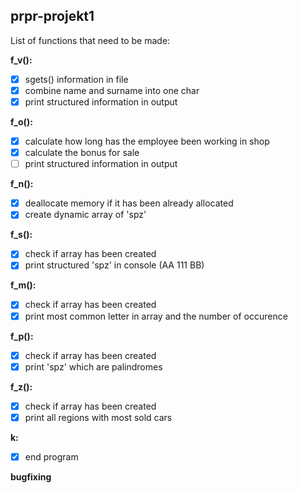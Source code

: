 ## prpr-projekt1
List of functions that need to be made:

**f_v():**
 - [x] sgets() information in file
 - [x] combine name and surname into one char
 - [x] print structured information in output
 
**f_o():**
 - [x] calculate how long has the employee been working in shop
 - [x] calculate the bonus for sale
 - [ ] print structured information in output
 
**f_n():**
 - [x] deallocate memory if it has been already allocated
 - [x] create dynamic array of 'spz'
 
**f_s():**
 - [x] check if array has been created
 - [x] print structured 'spz' in console (AA 111 BB)
  
**f_m():**
 - [x] check if array has been created
 - [x] print most common letter in array and the number of occurence

**f_p():**
 - [x] check if array has been created
 - [x] print 'spz' which are palindromes
  
**f_z():**
 - [x] check if array has been created
 - [x] print all regions with most sold cars
 
**k:**
 - [x] end program

**bugfixing**

